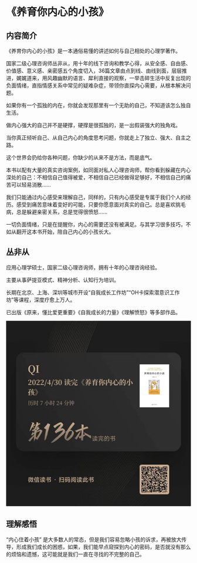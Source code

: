 # 《养育你内心的小孩》


## 内容简介

《养育你内心的小孩》是一本通俗易懂的讲述如何与自己相处的心理学著作。

国家二级心理咨询师丛非从，用十年的线下咨询和教学心得，从安全感、自由感、价值感、意义感、亲密感五个角度切入，36篇文章由点到线、由线到面，层层推进，娓娓道来，用风趣幽默的语言、犀利直接的观察，一举击碎生活中反复出现的负面情绪，直指情感关系中常见的疑难杂症，带领你直探内心需要，从根本解决问题。

如果你有一个孤独的内在，你就会发现那里有一个无助的自己，不知道该怎么独自生活。

做内心强大的自己并不是硬撑，硬撑是很孤独的，是一出假装强大的独角戏。

当你真正倾听自己、从自己内心的角度思考问题，你就走上了独立、强大、自主之路。

这个世界会扔给你各种问题，你缺少的从来不是方法，而是底气。

本书以配有大量的真实咨询案例，如同面对私人心理咨询师，帮你看到躲藏在内心深处的自己：不相信自己值得被爱，不相信自己已经做得足够好，不相信自己的痛苦可以轻易消散……

我们只能通过内心感受来理解自己，同样的，只有内心感受是专属于我们个人的经历。感受到痛苦意味着变好的可能，只要你愿意面对真实的自己。总是喜欢挑毛病，总是躲避亲密关系，总是觉得很愤怒……

一切负面情绪，只是在提醒你，内心的需要还没有被满足。与其学习很多技巧，不如从翻开这本书开始，陪自己内心的小孩长大。

## 丛非从

应用心理学硕士，国家二级心理咨询师，拥有十年的心理咨询经验。

主要从事萨提亚模式、精神分析、认知行为培训。

长期在北京、上海、深圳等城市开设“自我成长工作坊”“OH卡探索潜意识工作坊”等课程，深度疗愈上万人。

已出版《原来，懂比爱更重要》《自我成长的力量》《理解愤怒》等多部作品。

![Alt text](136.jpg "微信阅读记录")

## 理解感悟

“内心住着小孩” 是大多数人的常态，但是我们容易忽略小孩的诉求，再被放大传导，形成我们成长的困惑，如果，我们能早点窥探到内心的密码，是否就没有那么的烦恼和遗憾，这可能就是我们一直在寻找的不完整的自己。

